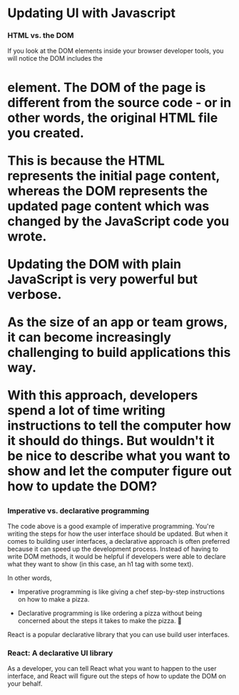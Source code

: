 # Updating UI with Javascript

### HTML vs. the DOM

If you look at the DOM elements inside your browser developer tools, you will notice the DOM includes the <h1> element. The DOM of the page is different from the source code - or in other words, the original HTML file you created.

This is because the HTML represents the initial page content, whereas the DOM represents the updated page content which was changed by the JavaScript code you wrote.

Updating the DOM with plain JavaScript is very powerful but verbose.

As the size of an app or team grows, it can become increasingly challenging to build applications this way.

With this approach, developers spend a lot of time writing instructions to tell the computer how it should do things. But wouldn't it be nice to describe what you want to show and let the computer figure out how to update the DOM?

### Imperative vs. declarative programming

The code above is a good example of imperative programming. You're writing the steps for how the user interface should be updated. But when it comes to building user interfaces, a declarative approach is often preferred because it can speed up the development process. Instead of having to write DOM methods, it would be helpful if developers were able to declare what they want to show (in this case, an h1 tag with some text).

In other words,

- Imperative programming is like giving a chef step-by-step instructions on how to make a pizza.

- Declarative programming is like ordering a pizza without being concerned about the steps it takes to make the pizza. 🍕

React is a popular declarative library that you can use build user interfaces.

### React: A declarative UI library

As a developer, you can tell React what you want to happen to the user interface, and React will figure out the steps of how to update the DOM on your behalf.
